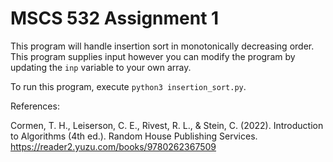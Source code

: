 # MSCS 532 Assignment 1

This program will handle insertion sort in monotonically decreasing order. This program supplies input however you can modify the program by updating the `inp` variable to your own array.

To run this program, execute `python3 insertion_sort.py`.

References:

Cormen, T. H., Leiserson, C. E., Rivest, R. L., & Stein, C. (2022). Introduction to Algorithms
(4th ed.). Random House Publishing Services.
https://reader2.yuzu.com/books/9780262367509